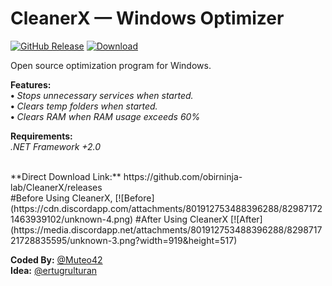# CleanerX — Windows Optimizer

[![GitHub Release](https://img.shields.io/github/release/obirninja-lab/CleanerX.svg)](https://github.com/obirninja-lab/CleanerX/releases/latest) [![Download](https://img.shields.io/github/downloads/obirninja-lab/CleanerX/total.svg)](https://github.com/obirninja-lab/CleanerX/releases/latest)

Open source optimization program for Windows.

**Features:**<br />
**•** *Stops unnecessary services when started.*<br />
**•** *Clears temp folders when started.*<br />
**•** *Clears RAM when RAM usage exceeds 60%*<br />

**Requirements:**<br />
*.NET Framework +2.0*

<br />
**Direct Download Link:** https://github.com/obirninja-lab/CleanerX/releases
<br />
#Before Using CleanerX,
[![Before](https://cdn.discordapp.com/attachments/801912753488396288/829871721463939102/unknown-4.png)
#After Using CleanerX
[![After](https://media.discordapp.net/attachments/801912753488396288/829871721728835595/unknown-3.png?width=919&height=517)

<br />

**Coded By:** [@Muteo42](https://github.com/Muteo42)<br />
**Idea:** [@ertugrulturan](https://github.com/ertugrulturan)
